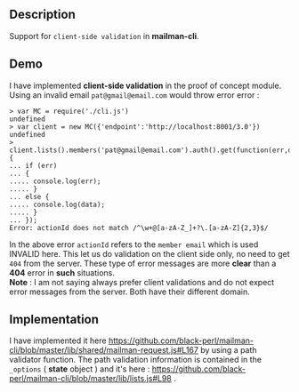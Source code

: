 Description
-----------
Support for `client-side validation` in **mailman-cli**.

Demo
----
I have implemented **client-side validation** in the proof of concept module. Using an invalid email `pat@gmail@email.com` would throw error error :

    > var MC = require('./cli.js')
    undefined
    > var client = new MC({'endpoint':'http://localhost:8001/3.0'})
    undefined
    > client.lists().members('pat@gmail@email.com').auth().get(function(err,data){
    ... if (err)
    ... {
    ..... console.log(err);
    ..... }
    ... else {
    ..... console.log(data);
    ..... }
    ... });
    Error: actionId does not match /^\w+@[a-zA-Z_]+?\.[a-zA-Z]{2,3}$/
    
In the above error `actionId` refers to the `member email` which is used  INVALID here. This let us do validation on the client side only, no need to get `404` from the server. These type of error messages are more **clear** than a **404** error in **such** situations.  
**Note** : I am not saying always prefer client validations and do not expect error messages from the server. Both have their different domain.

Implementation
--------------
I have implemented it here https://github.com/black-perl/mailman-cli/blob/master/lib/shared/mailman-request.js#L167 by using a path validator function. The path validation information is contained in the `_options` ( **state** object ) and it's here : https://github.com/black-perl/mailman-cli/blob/master/lib/lists.js#L98 .

